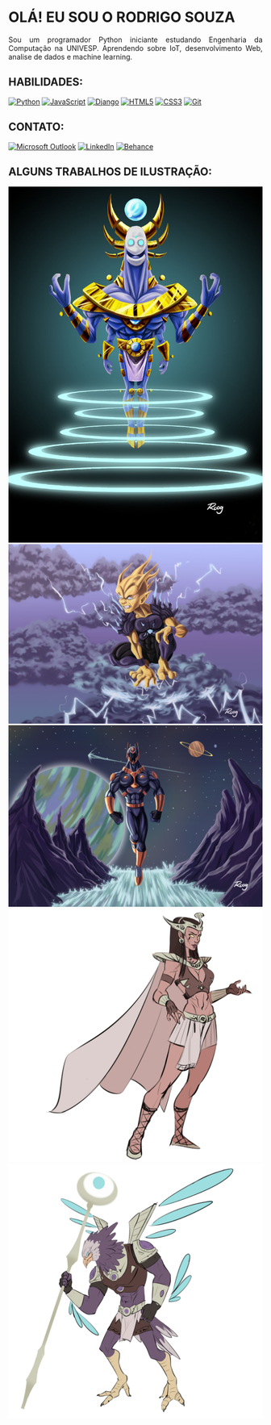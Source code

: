 <h1>OLÁ! EU SOU O RODRIGO SOUZA</h1>

<p style="text-align: justify;">
    Sou um programador Python iniciante estudando Engenharia da Computação na UNIVESP. Aprendendo sobre IoT, desenvolvimento Web, analise de dados e machine learning.
</p>

<h2>HABILIDADES:</h2>

  <a href="https://www.python.org/"><img src="https://img.shields.io/badge/-Python-3776AB?style=for-the-badge&logo=python&logoColor=white" alt="Python"></a>
  <a href="https://developer.mozilla.org/en-US/docs/Web/JavaScript"><img src="https://img.shields.io/badge/-JavaScript-007ACC?style=for-the-badge&logo=javascript&logoColor=white" alt="JavaScript"></a>
  <a href="https://www.djangoproject.com/"><img src="https://img.shields.io/badge/-Django-007ACC?style=for-the-badge&logo=django&logoColor=white" alt="Django"></a>
  <a href="https://developer.mozilla.org/en-US/docs/Web/HTML"><img src="https://img.shields.io/badge/-HTML5-007ACC?style=for-the-badge&logo=html5&logoColor=white" alt="HTML5"></a>
  <a href="https://developer.mozilla.org/en-US/docs/Web/CSS"><img src="https://img.shields.io/badge/-CSS3-007ACC?style=for-the-badge&logo=css3&logoColor=white" alt="CSS3"></a>
  <a href="https://git-scm.com/"><img src="https://img.shields.io/badge/-Git-007ACC?style=for-the-badge&logo=git&logoColor=white" alt="Git"></a>

<h2>CONTATO:</h2>

  <a href="mailto:rodrigosouza.contatobr@outlook.com"><img src="https://img.shields.io/badge/Microsoft_Outlook-0078D4?style=for-the-badge&logo=microsoft-outlook&logoColor=white" alt="Microsoft Outlook"></a>
  <a href="https://www.linkedin.com/in/rodrigo-souza-ti/"><img src="https://img.shields.io/badge/LinkedIn-0077B5?style=for-the-badge&logo=linkedin&logoColor=white" alt="LinkedIn"></a>
  <a href="https://www.behance.net/rodrigosouza4"><img src="https://img.shields.io/badge/Behance-007ACC?style=for-the-badge&logo=behance&logoColor=white" alt="Behance"></a>

<h2>ALGUNS TRABALHOS DE ILUSTRAÇÃO:</h2>

![Imagem ilustrativa](dimension.jpg)
![Imagem ilustrativa](Eletron.jpg)
![Imagem ilustrativa](megaspace.jpg)
![Imagem ilustrativa](cleopatra.jpg)
![Imagem ilustrativa](thoth.jpg)


